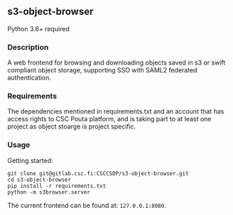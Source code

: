 ## s3-object-browser

Python 3.6+ required

### Description

A web frontend for browsing and downloading objects saved in s3 or swift
compliant object storage, supporting SSO with SAML2 federated authentication.

### Requirements

The dependencies mentioned in requirements.txt and an account that has access
rights to CSC Pouta platform, and is taking part to at least one project as
object stoarge is project specific.

### Usage

Getting started:

```
git clone git@gitlab.csc.fi:CSCCSDP/s3-object-browser.git
cd s3-object-browser
pip install -r requirements.txt
python -m s3browser.server
```

The current frontend can be found at: `127.0.0.1:8080`.
